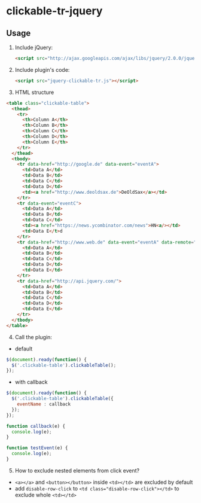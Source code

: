 # clickable-tr-jquery

## Usage

1. Include jQuery:

	```html
	<script src="http://ajax.googleapis.com/ajax/libs/jquery/2.0.0/jquery.min.js"></script>
	```

2. Include plugin's code:

	```html
	<script src="jquery-clickable-tr.js"></script>
	```
	
3. HTML structure

  ```html
  <table class="clickable-table">
    <thead>
      <tr>
        <th>Column A</th>
        <th>Column B</th>
        <th>Column C</th>
        <th>Column D</th>
        <th>Column E</th>
      </tr>
    </thead>
    <tbody>
      <tr data-href="http://google.de" data-event="eventA">
        <td>Data A</td>
        <td>Data B</td>
        <td>Data C</td>
        <td>Data D</td>
        <td><a href="http://www.deoldsax.de">DeOldSax</a></td>
      </tr>
      <tr data-event="eventC">
        <td>Data A</td>
        <td>Data B</td>
        <td>Data C</td>
        <td><a href="https://news.ycombinator.com/news">HN<a/></td>
        <td>Data E</t>d
      </tr>
      <tr data-href="http://www.web.de" data-event="eventA" data-remote="false">
        <td>Data A</td>
        <td>Data B</td>
        <td>Data C</td>
        <td>Data D</td>
        <td>Data E</td>
      </tr>
      <tr data-href="http://api.jquery.com/">
        <td>Data A</td>
        <td>Data B</td>
        <td>Data C</td>
        <td>Data D</td>
        <td>Data E</td>
      </tr>
    </tbody>
  </table>
  ```

4. Call the plugin:
  
  * default
  ```javascript
  $(document).ready(function() {
    $('.clickable-table').clickableTable();
  });
  ```
  
  * with callback
  ```javascript
  $(document).ready(function() {
    $('.clickable-table').clickableTable({
      eventName : callback
    });
  });

  function callback(e) {
    console.log(e);
  }

  function testEvent(e) {
    console.log(e);
  }
  ```
5. How to exclude nested elements from click event?
  * ``<a></a>`` and ``<button></button>`` inside ``<td></td>`` are excluded by default
  * add ``disable-row-click`` to ``<td class="disable-row-click"></td>`` to exclude whole ``<td></td>``
